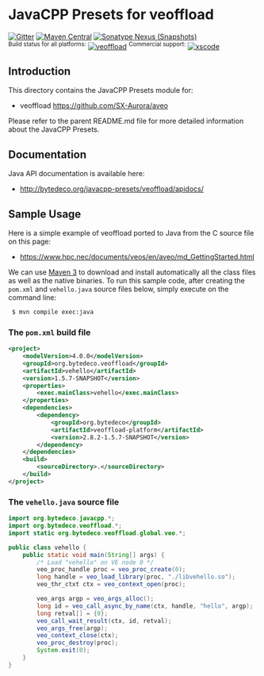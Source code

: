 JavaCPP Presets for veoffload
=============================

[![Gitter](https://badges.gitter.im/bytedeco/javacpp.svg)](https://gitter.im/bytedeco/javacpp) [![Maven Central](https://maven-badges.herokuapp.com/maven-central/org.bytedeco/veoffload/badge.svg)](https://maven-badges.herokuapp.com/maven-central/org.bytedeco/veoffload) [![Sonatype Nexus (Snapshots)](https://img.shields.io/nexus/s/https/oss.sonatype.org/org.bytedeco/veoffload.svg)](http://bytedeco.org/builds/)  
<sup>Build status for all platforms:</sup> [![veoffload](https://github.com/bytedeco/javacpp-presets/workflows/veoffload/badge.svg)](https://github.com/bytedeco/javacpp-presets/actions?query=workflow%3Aveoffload)  <sup>Commercial support:</sup> [![xscode](https://img.shields.io/badge/Available%20on-xs%3Acode-blue?style=?style=plastic&logo=appveyor&logo=data:image/png;base64,iVBORw0KGgoAAAANSUhEUgAAAEAAAABACAMAAACdt4HsAAAAGXRFWHRTb2Z0d2FyZQBBZG9iZSBJbWFnZVJlYWR5ccllPAAAAAZQTFRF////////VXz1bAAAAAJ0Uk5T/wDltzBKAAAAlUlEQVR42uzXSwqAMAwE0Mn9L+3Ggtgkk35QwcnSJo9S+yGwM9DCooCbgn4YrJ4CIPUcQF7/XSBbx2TEz4sAZ2q1RAECBAiYBlCtvwN+KiYAlG7UDGj59MViT9hOwEqAhYCtAsUZvL6I6W8c2wcbd+LIWSCHSTeSAAECngN4xxIDSK9f4B9t377Wd7H5Nt7/Xz8eAgwAvesLRjYYPuUAAAAASUVORK5CYII=)](https://xscode.com/bytedeco/javacpp-presets)


Introduction
------------
This directory contains the JavaCPP Presets module for:

 * veoffload  https://github.com/SX-Aurora/aveo

Please refer to the parent README.md file for more detailed information about the JavaCPP Presets.


Documentation
-------------
Java API documentation is available here:

 * http://bytedeco.org/javacpp-presets/veoffload/apidocs/


Sample Usage
------------
Here is a simple example of veoffload ported to Java from the C source file on this page:

 * https://www.hpc.nec/documents/veos/en/aveo/md_GettingStarted.html

We can use [Maven 3](http://maven.apache.org/) to download and install automatically all the class files as well as the native binaries. To run this sample code, after creating the `pom.xml` and `vehello.java` source files below, simply execute on the command line:
```bash
 $ mvn compile exec:java
```

### The `pom.xml` build file
```xml
<project>
    <modelVersion>4.0.0</modelVersion>
    <groupId>org.bytedeco.veoffload</groupId>
    <artifactId>vehello</artifactId>
    <version>1.5.7-SNAPSHOT</version>
    <properties>
        <exec.mainClass>vehello</exec.mainClass>
    </properties>
    <dependencies>
        <dependency>
            <groupId>org.bytedeco</groupId>
            <artifactId>veoffload-platform</artifactId>
            <version>2.8.2-1.5.7-SNAPSHOT</version>
        </dependency>
    </dependencies>
    <build>
        <sourceDirectory>.</sourceDirectory>
    </build>
</project>
```

### The `vehello.java` source file
```java
import org.bytedeco.javacpp.*;
import org.bytedeco.veoffload.*;
import static org.bytedeco.veoffload.global.veo.*;

public class vehello {
    public static void main(String[] args) {
        /* Load "vehello" on VE node 0 */
        veo_proc_handle proc = veo_proc_create(0);
        long handle = veo_load_library(proc, "./libvehello.so");
        veo_thr_ctxt ctx = veo_context_open(proc);

        veo_args argp = veo_args_alloc();
        long id = veo_call_async_by_name(ctx, handle, "hello", argp);
        long retval[] = {0};
        veo_call_wait_result(ctx, id, retval);
        veo_args_free(argp);
        veo_context_close(ctx);
        veo_proc_destroy(proc);
        System.exit(0);
    }
}
```
